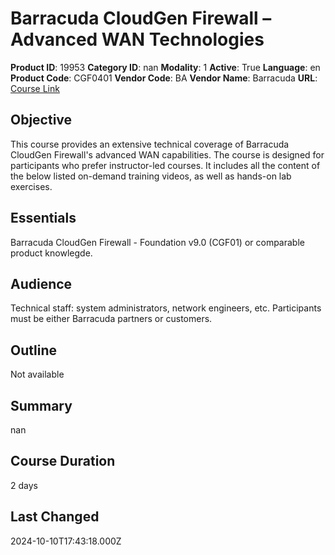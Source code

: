 # Barracuda CloudGen Firewall – Advanced WAN Technologies

**Product ID**: 19953
**Category ID**: nan
**Modality**: 1
**Active**: True
**Language**: en
**Product Code**: CGF0401
**Vendor Code**: BA
**Vendor Name**: Barracuda
**URL**: [Course Link](https://www.fastlaneus.com/course/barracuda-cgf0401)

## Objective
This course provides an extensive technical coverage of Barracuda CloudGen Firewall's advanced WAN capabilities. The course is designed for participants who prefer instructor-led courses. It includes all the content of the below listed on-demand training videos, as well as hands-on lab exercises.

## Essentials
Barracuda CloudGen Firewall - Foundation v9.0 (CGF01) or comparable product knowlegde.

## Audience
Technical staff: system administrators, network engineers, etc. Participants must be either Barracuda partners or customers.

## Outline
Not available

## Summary
nan

## Course Duration
2 days

## Last Changed
2024-10-10T17:43:18.000Z
